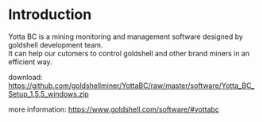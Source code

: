 # Introduction
Yotta BC is a mining monitoring and management software designed by goldshell development team.   
It can help our cutomers to control goldshell and other brand miners in an efficient way.  

download:   
https://github.com/goldshellminer/YottaBC/raw/master/software/Yotta_BC_Setup_1.5.5_windows.zip

more information: https://www.goldshell.com/software/#yottabc

